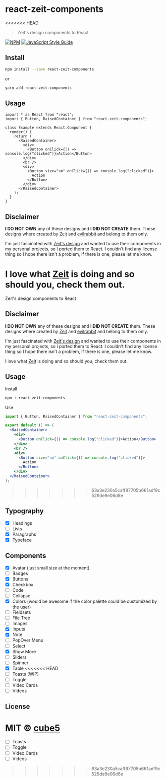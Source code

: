 # react-zeit-components

<<<<<<< HEAD
> Zeit's design components to React

[![NPM](https://img.shields.io/npm/v/react-zeit-components.svg)](https://www.npmjs.com/package/react-zeit-components) [![JavaScript Style Guide](https://img.shields.io/badge/code_style-standard-brightgreen.svg)](https://standardjs.com)

## Install

```bash
npm install --save react-zeit-components
```

or

```bash
yarn add react-zeit-components
```

## Usage

```tsx
import * as React from "react";
import { Button, RaisedContainer } from "react-zeit-components";

class Example extends React.Component {
  render() {
    return (
      <RaisedContainer>
        <div>
          <Button onClick={() => console.log("clicked")}>Action</Button>
        </div>
        <br />
        <div>
          <Button size="sm" onClick={() => console.log("clicked")}>
            Action
          </Button>
        </div>
      </RaisedContainer>
    );
  }
}
```

## Disclaimer

**I DO NOT OWN** any of these designs and **I DID NOT CREATE** them. These designs where created by [Zeit](https://zeit.co/) and [evilrabbit](https://evilrabb.it/) and belong to them only.

I'm just fascinated with [Zeit's design](https://zeit.co/design) and wanted to use their components in my personal projects, so I ported them to React. I couldn't find any license thing so I hope there isn't a problem, if there is one, please let me know.

I love what [Zeit](https://zeit.co/) is doing and so should you, check them out.
=======
Zeit's design components to React

## Disclaimer

**I DO NOT OWN** any of these designs and **I DID NOT CREATE** them. These designs where created by [Zeit](https://zeit.co/) and [evilrabbit](https://evilrabb.it/) and belong to them only.

I'm just fascinated with [Zeit's design](https://zeit.co/design) and wanted to use their components in my personal projects, so I ported them to React. I couldn't find any license thing so I hope there isn't a problem, if there is one, please let me know.

I love what [Zeit](https://zeit.co/) is doing and so should you, check them out.

## Usage

Install

```bash
npm i react-zeit-components
```

Use

```jsx
import { Button, RaisedContainer } from "react-zeit-components";

export default () => (
  <RaisedContainer>
    <div>
      <Button onClick={() => console.log("clicked")}>Action</Button>
    </div>
    <br />
    <div>
      <Button size="sm" onClick={() => console.log("clicked")}>
        Action
      </Button>
    </div>
  </RaisedContainer>
);
```
>>>>>>> 63a3e230a5caff87705b661adf9c529de9e06d6e

## Typography

- [x] Headings
- [ ] Lists
- [x] Paragraphs
- [x] Typeface

## Components

- [x] Avatar (just small size at the moment)
- [ ] Badges
- [x] Buttons
- [x] Checkbox
- [ ] Code
- [ ] Collapse
- [x] Colors (would be awesome if the color palette could be customized by the user)
- [ ] Fieldsets
- [ ] File Tree
- [ ] Images
- [x] Inputs
- [x] Note
- [ ] PopOver Menu
- [ ] Select
- [x] Show More
- [ ] Sliders
- [ ] Spinner
- [x] Table
<<<<<<< HEAD
- [ ] Toasts (WIP)
- [ ] Toggle
- [ ] Video Cards
- [ ] Videos

## License

MIT © [cube5](https://github.com/cube5)
=======
- [ ] Toasts
- [ ] Toggle
- [ ] Video Cards
- [ ] Videos
>>>>>>> 63a3e230a5caff87705b661adf9c529de9e06d6e
